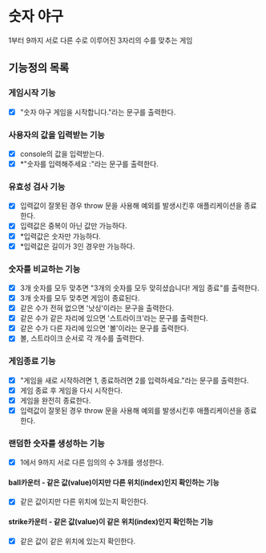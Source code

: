 # 숫자 야구

1부터 9까지 서로 다른 수로 이루어진 3자리의 수를 맞추는 게임

## 기능정의 목록

### 게임시작 기능

- [x] "숫자 야구 게임을 시작합니다."라는 문구를 출력한다.

### 사용자의 값을 입력받는 기능

- [x] console의 값을 입력받는다.
- [x] \*"숫자를 입력해주세요 :"라는 문구를 출력한다.

### 유효성 검사 기능

- [x] 입력값이 잘못된 경우 throw 문을 사용해 예외를 발생시킨후 애플리케이션을 종료한다.
- [x] 입력값은 중복이 아닌 값만 가능하다.
- [x] *입력값은 숫자만 가능하다.
- [x] *입력값은 길이가 3인 경우만 가능하다.

### 숫자를 비교하는 기능

- [x] 3개 숫자를 모두 맞추면 "3개의 숫자를 모두 맞히셨습니다! 게임 종료"를 출력한다.
- [x] 3개 숫자를 모두 맞추면 게임이 종료된다.
- [x] 같은 수가 전혀 없으면 '낫싱'이라는 문구을 출력한다.
- [x] 같은 수가 같은 자리에 있으면 '스트라이크'라는 문구를 출력한다.
- [x] 같은 수가 다른 자리에 있으면 '볼'이라는 문구를 출력한다.
- [x] 볼, 스트라이크 순서로 각 개수를 출력한다.

### 게임종료 기능

- [x] "게임을 새로 시작하려면 1, 종료하려면 2를 입력하세요."라는 문구를 출력한다.
- [x] 게임 종료 후 게임을 다시 시작한다.
- [x] 게임을 완전히 종료한다.
- [x] 입력값이 잘못된 경우 throw 문을 사용해 예외를 발생시킨후 애플리케이션을 종료한다.

### 랜덤한 숫자를 생성하는 기능

- [x] 1에서 9까지 서로 다른 임의의 수 3개를 생성한다.

#### ball카운터 - 같은 값(value)이지만 다른 위치(index)인지 확인하는 기능

- [x] 같은 값이지만 다른 위치에 있는지 확인한다.

#### strike카운터 - 같은 값(value)이 같은 위치(index)인지 확인하는 기능

- [x] 같은 값이 같은 위치에 있는지 확인한다.
